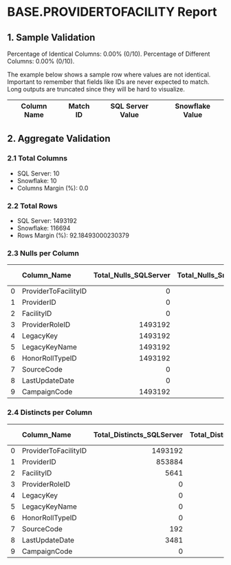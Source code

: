 # BASE.PROVIDERTOFACILITY Report

## 1. Sample Validation

Percentage of Identical Columns: 0.00% (0/10).
Percentage of Different Columns: 0.00% (0/10).

The example below shows a sample row where values are not identical. Important to remember that fields like IDs are never expected to match. Long outputs are truncated since they will be hard to visualize.

| Column Name   | Match ID   | SQL Server Value   | Snowflake Value   |
|---------------|------------|--------------------|-------------------|

## 2. Aggregate Validation

### 2.1 Total Columns
- SQL Server: 10
- Snowflake: 10
- Columns Margin (%): 0.0

### 2.2 Total Rows
- SQL Server: 1493192
- Snowflake: 116694
- Rows Margin (%): 92.18493000230379

### 2.3 Nulls per Column
|    | Column_Name          |   Total_Nulls_SQLServer |   Total_Nulls_Snowflake |   Margin (%) |
|---:|:---------------------|------------------------:|------------------------:|-------------:|
|  0 | ProviderToFacilityID |                       0 |                       0 |          0   |
|  1 | ProviderID           |                       0 |                       0 |          0   |
|  2 | FacilityID           |                       0 |                       0 |          0   |
|  3 | ProviderRoleID       |                 1493192 |                  116694 |         92.2 |
|  4 | LegacyKey            |                 1493192 |                  116694 |         92.2 |
|  5 | LegacyKeyName        |                 1493192 |                  116694 |         92.2 |
|  6 | HonorRollTypeID      |                 1493192 |                  116694 |         92.2 |
|  7 | SourceCode           |                       0 |                       0 |          0   |
|  8 | LastUpdateDate       |                       0 |                       0 |          0   |
|  9 | CampaignCode         |                 1493192 |                  116694 |         92.2 |

### 2.4 Distincts per Column
|    | Column_Name          |   Total_Distincts_SQLServer |   Total_Distincts_Snowflake |   Margin (%) |
|---:|:---------------------|----------------------------:|----------------------------:|-------------:|
|  0 | ProviderToFacilityID |                     1493192 |                      116694 |         92.2 |
|  1 | ProviderID           |                      853884 |                       61262 |         92.8 |
|  2 | FacilityID           |                        5641 |                        4221 |         25.2 |
|  3 | ProviderRoleID       |                           0 |                           0 |          0   |
|  4 | LegacyKey            |                           0 |                           0 |          0   |
|  5 | LegacyKeyName        |                           0 |                           0 |          0   |
|  6 | HonorRollTypeID      |                           0 |                           0 |          0   |
|  7 | SourceCode           |                         192 |                         140 |         27.1 |
|  8 | LastUpdateDate       |                        3481 |                         701 |         79.9 |
|  9 | CampaignCode         |                           0 |                           0 |          0   |